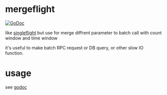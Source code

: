 # mergeflight
[![GoDoc](https://godoc.org/github.com/kkHAIKE/mergeflight?status.svg)](https://godoc.org/github.com/kkHAIKE/mergeflight)

like [singleflight](https://pkg.go.dev/golang.org/x/sync/singleflight) but use for merge diffrent parameter to batch call with count window and time window

it's useful to make batch RPC request or DB query, or other slow IO function.

# usage
see [godoc](https://godoc.org/github.com/kkHAIKE/mergeflight)
